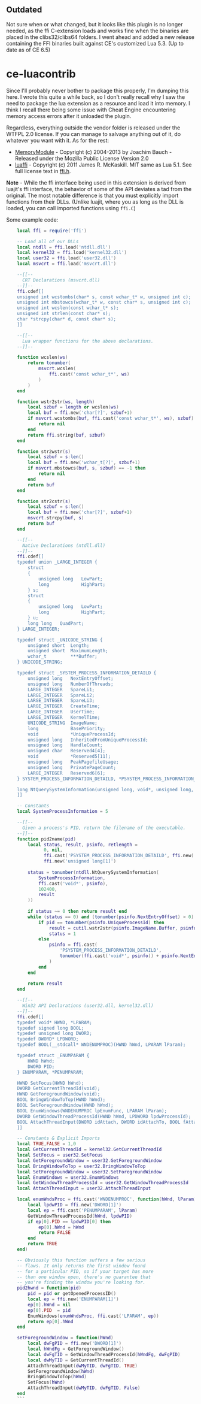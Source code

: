 ## Outdated
Not sure when or what changed, but it looks like this plugin is no longer needed, as the ffi C-extension loads and works fine when the binaries are placed in the clibs32/clibs64 folders. I went ahead and added a new release containing the FFI binaries built against CE's customized Lua 5.3. (Up to date as of CE 6.5)

ce-luacontrib
=============
Since I'll probably never bother to package this properly, I'm dumping this here. I wrote this quite a while back, so I don't really recall why I saw the need to package the lua extension as a resource and load it into memory. I think I recall there being some issue with Cheat Engine encountering memory access errors after it unloaded the plugin.

Regardless, everything outside the vendor folder is released under the WTFPL 2.0 license. If you can manage to salvage anything out of it, do whatever you want with it. As for the rest:

* <a href="https://github.com/fancycode/MemoryModule">MemoryModule</a> - Copyright (c) 2004-2013 by Joachim Bauch - Released under the Mozilla Public License Version 2.0
* <a href="https://github.com/jmckaskill/luaffi">luaffi</a> - Copyright (c) 2011 James R. McKaskill. MIT same as Lua 5.1. See full license text in <a href="https://github.com/juntalis/ce-luacontrib/blob/master/vendor/ffi/ffi.h">ffi.h</a>.

**Note** - While the ffi interface being used in this extension is derived from luajit's ffi interface, the behavior of some of the API deviates a tad from the original. The most notable difference is that you must explicitly import functions from their DLLs. (Unlike luajit, where you as long as the DLL is loaded, you can call imported functions using `ffi.C`)

Some example code:

```lua
	local ffi = require('ffi')

	-- Load all of our DLLs
	local ntdll = ffi.load('ntdll.dll')
	local kernel32 = ffi.load('kernel32.dll')
	local user32 = ffi.load('user32.dll')
	local msvcrt = ffi.load('msvcrt.dll')

	--[[--
	  CRT Declarations (msvcrt.dll)
	--]]--
	ffi.cdef[[
	unsigned int wcstombs(char* s, const wchar_t* w, unsigned int c);
	unsigned int mbstowcs(wchar_t* w, const char* s, unsigned int c);
	unsigned int wcslen(const wchar_t* s);
	unsigned int strlen(const char* s);
	char *strcpy(char* d, const char* s);
	]]

	--[[--
	  Lua wrapper functions for the above declarations.
	--]]--

	function wcslen(ws)
		return tonumber(
			msvcrt.wcslen(
				ffi.cast('const wchar_t*', ws)
			)
		)
	end

	function wstr2str(ws, length)
		local szbuf = length or wcslen(ws)
		local buf = ffi.new('char[?]', szbuf+1)
		if msvcrt.wcstombs(buf, ffi.cast('const wchar_t*', ws), szbuf) == -1 then
			return nil
		end
		return ffi.string(buf, szbuf)
	end

	function str2wstr(s)
		local szbuf = s:len()
		local buf = ffi.new('wchar_t[?]', szbuf+1)
		if msvcrt.mbstowcs(buf, s, szbuf) == -1 then
			return nil
		end
		return buf
	end

	function str2cstr(s)
		local szbuf = s:len()
		local buf = ffi.new('char[?]', szbuf+1)
		msvcrt.strcpy(buf, s)
		return buf
	end

	--[[--
	  Native Declarations (ntdll.dll)
	--]]--
	ffi.cdef[[
	typedef union _LARGE_INTEGER {
		struct
		{
			unsigned long	LowPart;
			long			HighPart;
		} s;
		struct
		{
			unsigned long	LowPart;
			long			HighPart;
		} u;
		long long	QuadPart;
	} LARGE_INTEGER;

	typedef struct _UNICODE_STRING {
		unsigned short	Length;
		unsigned short	MaximumLength;
		wchar_t			***Buffer;
	} UNICODE_STRING;

	typedef struct _SYSTEM_PROCESS_INFORMATION_DETAILD {
		unsigned long	NextEntryOffset;
		unsigned long	NumberOfThreads;
		LARGE_INTEGER	SpareLi1;
		LARGE_INTEGER	SpareLi2;
		LARGE_INTEGER	SpareLi3;
		LARGE_INTEGER	CreateTime;
		LARGE_INTEGER	UserTime;
		LARGE_INTEGER	KernelTime;
		UNICODE_STRING	ImageName;
		long			BasePriority;
		void			*UniqueProcessId;
		unsigned long	InheritedFromUniqueProcessId;
		unsigned long	HandleCount;
		unsigned char	Reserved4[4];
		void			*Reserved5[11];
		unsigned long	PeakPagefileUsage;
		unsigned long	PrivatePageCount;
		LARGE_INTEGER	Reserved6[6];
	} SYSTEM_PROCESS_INFORMATION_DETAILD, *PSYSTEM_PROCESS_INFORMATION_DETAILD;

	long NtQuerySystemInformation(unsigned long, void*, unsigned long, unsigned long*);
	]]

	-- Constants
	local SystemProcessInformation = 5

	--[[--
	  Given a process's PID, return the filename of the executable.
	--]]--
	function pid2name(pid)
		local status, result, psinfo, retlength =
			  0, nil,
			  ffi.cast('PSYSTEM_PROCESS_INFORMATION_DETAILD', ffi.new('unsigned char[?]', 102400)),
			  ffi.new('unsigned long[1]')
		
		status = tonumber(ntdll.NtQuerySystemInformation(
			SystemProcessInformation,
			ffi.cast('void*', psinfo),
			102400,
			result
		))
		
		if status ~= 0 then return result end
		while (status == 0) and (tonumber(psinfo.NextEntryOffset) > 0) do
			if pid == tonumber(psinfo.UniqueProcessId) then
				result = cutil.wstr2str(psinfo.ImageName.Buffer, psinfo.ImageName.Length - 4)
				status = 1
			else
				psinfo = ffi.cast(
					'PSYSTEM_PROCESS_INFORMATION_DETAILD',
					tonumber(ffi.cast('void*', psinfo)) + psinfo.NextEntryOffset
				)
			end
		end
		
		return result
	end

	--[[--
	  Win32 API Declarations (user32.dll, kernel32.dll)
	--]]--
	ffi.cdef[[
	typedef void* HWND, *LPARAM;
	typedef signed long BOOL;
	typedef unsigned long DWORD;
	typedef DWORD* LPDWORD;
	typedef BOOL(__stdcall* WNDENUMPROC)(HWND hWnd, LPARAM lParam);

	typedef struct _ENUMPARAM {
		HWND hWnd;
		DWORD PID;
	} ENUMPARAM, *PENUMPARAM;

	HWND SetFocus(HWND hWnd);
	DWORD GetCurrentThreadId(void);
	HWND GetForegroundWindow(void);
	BOOL BringWindowToTop(HWND hWnd);
	BOOL SetForegroundWindow(HWND hWnd);
	BOOL EnumWindows(WNDENUMPROC lpEnumFunc, LPARAM lParam);
	DWORD GetWindowThreadProcessId(HWND hWnd, LPDWORD lpdwProcessId);
	BOOL AttachThreadInput(DWORD idAttach, DWORD idAttachTo, BOOL fAttach);
	]]

	-- Constants & Explicit Imports
	local TRUE,FALSE = 1,0
	local GetCurrentThreadId = kernel32.GetCurrentThreadId
	local SetFocus = user32.SetFocus
	local GetForegroundWindow = user32.GetForegroundWindow
	local BringWindowToTop = user32.BringWindowToTop
	local SetForegroundWindow = user32.SetForegroundWindow
	local EnumWindows = user32.EnumWindows
	local GetWindowThreadProcessId = user32.GetWindowThreadProcessId
	local AttachThreadInput = user32.AttachThreadInput

	local enumWndsProc = ffi.cast('WNDENUMPROC', function(hWnd, lParam)
		local lpdwPID = ffi.new('DWORD[1]')
		local ep = ffi.cast('PENUMPARAM', lParam)
		GetWindowThreadProcessId(hWnd, lpdwPID)
		if ep[0].PID == lpdwPID[0] then
			ep[0].hWnd = hWnd
			return FALSE
		end
		return TRUE
	end)

	-- Obviously this function suffers a few serious
	-- flaws. It only returns the first window found
	-- for a particular PID, so if your target has more
	-- than one window open, there's no guarantee that
	-- you're finding the window you're looking for.
	pid2hwnd = function(pid)
		pid = pid or getOpenedProcessID()
		local ep = ffi.new('ENUMPARAM[1]')
		ep[0].hWnd = nil
		ep[0].PID  = pid
		EnumWindows(enumWndsProc, ffi.cast('LPARAM', ep))
		return ep[0].hWnd
	end

	setForegroundWindow = function(hWnd)
		local dwFgPID = ffi.new('DWORD[1]')
		local hWndFg = GetForegroundWindow()
		local dwFgTID = GetWindowThreadProcessId(hWndFg, dwFgPID)
		local dwMyTID = GetCurrentThreadId()
		AttachThreadInput(dwMyTID, dwFgTID, TRUE)
		SetForegroundWindow(hWnd)
		BringWindowToTop(hWnd)
		SetFocus(hWnd)
		AttachThreadInput(dwMyTID, dwFgTID, False)
	end
	```

